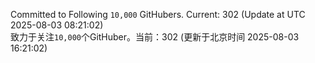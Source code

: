 Committed to Following `10,000` GitHubers. Current: <!-- FOLLOWING_COUNT -->302<!-- FOLLOWING_COUNT --> (Update at UTC <!-- LAST_UPDATED -->2025-08-03 08:21:02<!-- LAST_UPDATED -->)<br>
致力于关注`10,000`个GitHuber。当前：<!-- FOLLOWING_COUNT -->302<!-- FOLLOWING_COUNT --> (更新于北京时间 <!-- LAST_UPDATED_CST -->2025-08-03 16:21:02<!-- LAST_UPDATED_CST -->)
